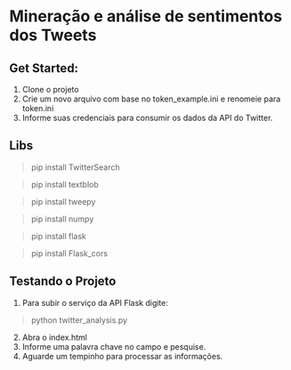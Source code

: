 # Mineração e análise de sentimentos dos Tweets

## Get Started:

1. Clone o projeto
2. Crie um novo arquivo com base no token_example.ini e renomeie para token.ini 
3. Informe suas credenciais para consumir os dados da API do Twitter.


## Libs

>pip install TwitterSearch

>pip install textblob

>pip install tweepy

>pip install numpy

>pip install flask

>pip install Flask_cors 

## Testando o Projeto

1. Para subir o serviço da API Flask digite:
> python twitter_analysis.py
2. Abra o index.html
3. Informe uma palavra chave no campo e pesquise.
4. Aguarde um tempinho para processar as informações.
